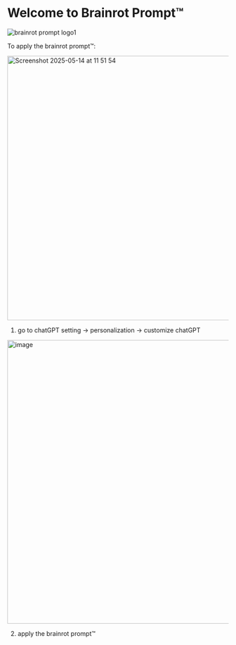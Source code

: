 # Welcome to Brainrot Prompt™

![brainrot prompt logo1](https://github.com/user-attachments/assets/86f9cc99-634a-48c6-924f-1608bcc5a7b8)


To apply the brainrot prompt™:

<img width="602" alt="Screenshot 2025-05-14 at 11 51 54" src="https://github.com/user-attachments/assets/1926f729-08e7-479e-a14a-fb8be93ce74c" />

1) go to chatGPT setting -> personalization -> customize chatGPT

<img width="646" alt="image" src="https://github.com/user-attachments/assets/98770d16-506e-4ca4-8975-e5e73908e4f3" />

2) apply the brainrot prompt™



